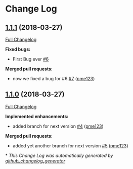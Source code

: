 # Change Log

## [1.1.1](https://github.com/pme123/changelog-test/tree/1.1.1) (2018-03-27)
[Full Changelog](https://github.com/pme123/changelog-test/compare/1.1.0...1.1.1)

**Fixed bugs:**

- First Bug ever [\#6](https://github.com/pme123/changelog-test/issues/6)

**Merged pull requests:**

- now we fixed a bug for \#6 [\#7](https://github.com/pme123/changelog-test/pull/7) ([pme123](https://github.com/pme123))

## [1.1.0](https://github.com/pme123/changelog-test/tree/1.1.0) (2018-03-27)
[Full Changelog](https://github.com/pme123/changelog-test/compare/1.0.0...1.1.0)

**Implemented enhancements:**

- added branch for next version [\#4](https://github.com/pme123/changelog-test/pull/4) ([pme123](https://github.com/pme123))

**Merged pull requests:**

- added yet another branch for next version [\#5](https://github.com/pme123/changelog-test/pull/5) ([pme123](https://github.com/pme123))



\* *This Change Log was automatically generated by [github_changelog_generator](https://github.com/skywinder/Github-Changelog-Generator)*